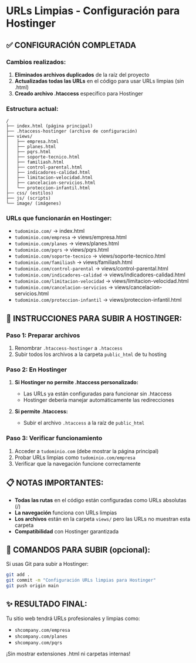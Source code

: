 # URLs Limpias - Configuración para Hostinger

## ✅ CONFIGURACIÓN COMPLETADA

### Cambios realizados:

1. **Eliminados archivos duplicados** de la raíz del proyecto
2. **Actualizadas todas las URLs** en el código para usar URLs limpias (sin .html)
3. **Creado archivo .htaccess** específico para Hostinger

### Estructura actual:
```
/
├── index.html (página principal)
├── .htaccess-hostinger (archivo de configuración)
├── views/
│   ├── empresa.html
│   ├── planes.html
│   ├── pqrs.html
│   ├── soporte-tecnico.html
│   ├── familiash.html
│   ├── control-parental.html
│   ├── indicadores-calidad.html
│   ├── limitacion-velocidad.html
│   ├── cancelacion-servicios.html
│   └── proteccion-infantil.html
├── css/ (estilos)
├── js/ (scripts)
└── image/ (imágenes)
```

### URLs que funcionarán en Hostinger:

- `tudominio.com/` → index.html
- `tudominio.com/empresa` → views/empresa.html
- `tudominio.com/planes` → views/planes.html
- `tudominio.com/pqrs` → views/pqrs.html
- `tudominio.com/soporte-tecnico` → views/soporte-tecnico.html
- `tudominio.com/familiash` → views/familiash.html
- `tudominio.com/control-parental` → views/control-parental.html
- `tudominio.com/indicadores-calidad` → views/indicadores-calidad.html
- `tudominio.com/limitacion-velocidad` → views/limitacion-velocidad.html
- `tudominio.com/cancelacion-servicios` → views/cancelacion-servicios.html
- `tudominio.com/proteccion-infantil` → views/proteccion-infantil.html

## 🚀 INSTRUCCIONES PARA SUBIR A HOSTINGER:

### Paso 1: Preparar archivos
1. Renombrar `.htaccess-hostinger` a `.htaccess`
2. Subir todos los archivos a la carpeta `public_html` de tu hosting

### Paso 2: En Hostinger
1. **Si Hostinger no permite .htaccess personalizado:**
   - Las URLs ya están configuradas para funcionar sin .htaccess
   - Hostinger debería manejar automáticamente las redirecciones

2. **Si permite .htaccess:**
   - Subir el archivo `.htaccess` a la raíz de `public_html`

### Paso 3: Verificar funcionamiento
1. Acceder a `tudominio.com` (debe mostrar la página principal)
2. Probar URLs limpias como `tudominio.com/empresa`
3. Verificar que la navegación funcione correctamente

## 📋 NOTAS IMPORTANTES:

- **Todas las rutas** en el código están configuradas como URLs absolutas (/)
- **La navegación** funciona con URLs limpias
- **Los archivos** están en la carpeta `views/` pero las URLs no muestran esta carpeta
- **Compatibilidad** con Hostinger garantizada

## 🔄 COMANDOS PARA SUBIR (opcional):

Si usas Git para subir a Hostinger:
```bash
git add .
git commit -m "Configuración URLs limpias para Hostinger"
git push origin main
```

## ✨ RESULTADO FINAL:

Tu sitio web tendrá URLs profesionales y limpias como:
- `shcompany.com/empresa` 
- `shcompany.com/planes`
- `shcompany.com/pqrs`

¡Sin mostrar extensiones .html ni carpetas internas!
